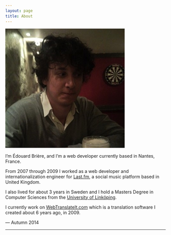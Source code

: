 ```yaml
---
layout: page
title: About
---
```


<img src="/images/edouard_briere.jpg" class="avatar" alt="Photo of Édouard Brière">

I’m Édouard Brière, and I’m a web developer currently based in Nantes, France.

From 2007 through 2009 I worked as a web developer and internationalization engineer for [Last.fm](http://last.fm), a social music platform based in United Kingdom.

I also lived for about 3 years in Sweden and I hold a Masters Degree in Computer Sciences from the [University of Linköping](http://en.wikipedia.org/wiki/Linköping_University).

I currently work on [WebTranslateIt.com](https://webtranslateit.com) which is a translation software I created about 6 years ago, in 2009.

— Autumn 2014

---